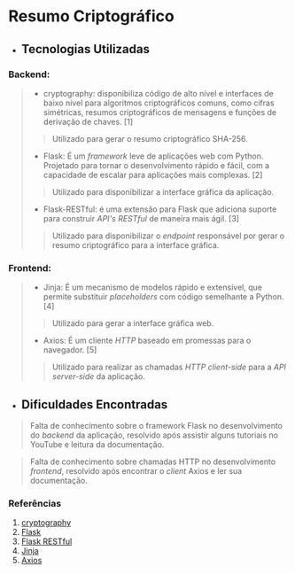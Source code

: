 # Resumo Criptográfico

-  ## Tecnologias Utilizadas

### Backend:

> + cryptography: disponibiliza código de alto nível e interfaces de baixo nível para algoritmos criptográficos comuns, como cifras simétricas, resumos criptográficos de mensagens e funções de derivação de chaves. [1]
>> Utilizado para gerar o resumo criptográfico SHA-256.
> + Flask: É um *framework* leve de aplicações web com Python. Projetado para tornar o desenvolvimento rápido e fácil, com a capacidade de escalar para aplicações mais complexas. [2]
>> Utilizado para disponibilizar a interface gráfica da aplicação.
> + Flask-RESTful: é uma extensão para Flask que adiciona suporte para construir *API's RESTful* de maneira mais ágil. [3]
>> Utilizado para disponibilizar o *endpoint* responsável por gerar o resumo criptográfico para a interface gráfica.

### Frontend:
> + Jinja: É um mecanismo de modelos rápido e extensível, que permite substituir *placeholders* com código semelhante a Python. [4]
>> Utilizado para gerar a interface gráfica web.
> + Axios: É um cliente *HTTP* baseado em promessas para o navegador. [5]
>> Utilizado para realizar as chamadas *HTTP* *client-side* para a *API* *server-side* da aplicação.

-  ## Dificuldades Encontradas

> Falta de conhecimento sobre o framework Flask no desenvolvimento do *backend* da aplicação, resolvido após assistir alguns tutoriais no YouTube e leitura da documentação.

> Falta de conhecimento sobre chamadas HTTP no desenvolvimento *frontend*, resolvido após encontrar o *client* Axios e ler sua documentação.

### Referências

1. [cryptography](https://cryptography.io/)
2. [Flask](https://flask.palletsprojects.com/)
3. [Flask RESTful](https://flask-restful.readthedocs.io/)
4. [Jinja](https://jinja.palletsprojects.com/)
5. [Axios](https://axios-http.com/docs/intro)